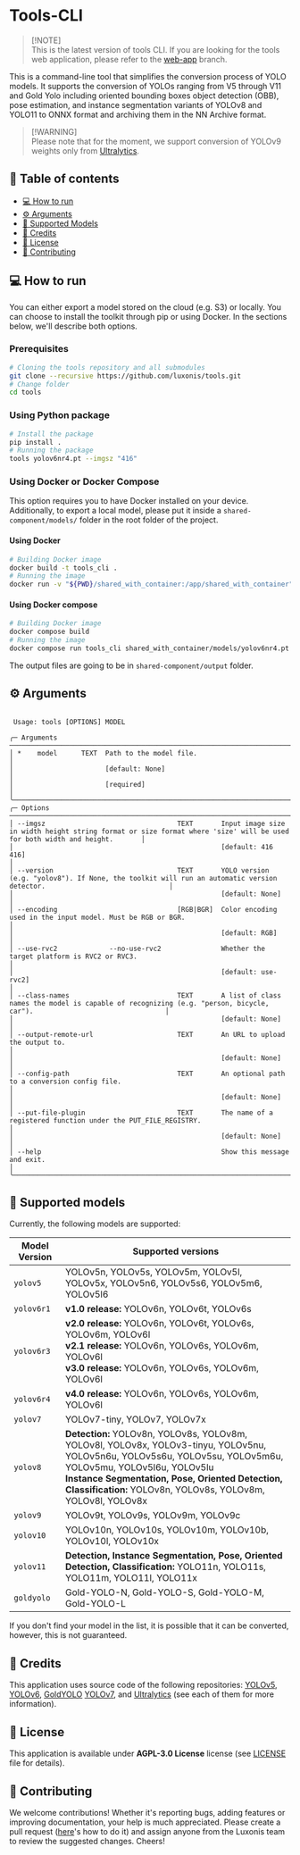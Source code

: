 # Tools-CLI

> \[!NOTE\]\
> This is the latest version of tools CLI. If you are looking for the tools web application, please refer to the [web-app](https://github.com/luxonis/tools/tree/web-app) branch.

This is a command-line tool that simplifies the conversion process of YOLO models. It supports the conversion of YOLOs ranging from V5 through V11 and Gold Yolo including oriented bounding boxes object detection (OBB), pose estimation, and instance segmentation variants of YOLOv8 and YOLO11 to ONNX format and archiving them in the NN Archive format.

> \[!WARNING\]\
> Please note that for the moment, we support conversion of YOLOv9 weights only from [Ultralytics](https://docs.ultralytics.com/models/yolov9/#performance-on-ms-coco-dataset).

## 📜 Table of contents

- [💻 How to run](#run)
- [⚙️ Arguments](#arguments)
- [🧰 Supported Models](#supported-models)
- [📝 Credits](#credits)
- [📄 License](#license)
- [🤝 Contributing](#contributing)

<a name="run"></a>

## 💻 How to run

You can either export a model stored on the cloud (e.g. S3) or locally. You can choose to install the toolkit through pip or using Docker. In the sections below, we'll describe both options.

### Prerequisites

```bash
# Cloning the tools repository and all submodules
git clone --recursive https://github.com/luxonis/tools.git
# Change folder
cd tools
```

### Using Python package

```bash
# Install the package 
pip install .
# Running the package 
tools yolov6nr4.pt --imgsz "416"
```

### Using Docker or Docker Compose

This option requires you to have Docker installed on your device. Additionally, to export a local model, please put it inside a `shared-component/models/` folder in the root folder of the project.

#### Using Docker

```bash
# Building Docker image
docker build -t tools_cli .
# Running the image
docker run -v "${PWD}/shared_with_container:/app/shared_with_container" tools_cli shared_with_container/models/yolov8n-seg.pt --imgsz "416"
```

#### Using Docker compose

```bash
# Building Docker image
docker compose build
# Running the image
docker compose run tools_cli shared_with_container/models/yolov6nr4.pt
```

The output files are going to be in `shared-component/output` folder.

<a name="arguments"></a>

## ⚙️ Arguments

```
                                                                                                                                                                               
 Usage: tools [OPTIONS] MODEL                                                                                                                                                  
                                                                                                                                                                               
╭─ Arguments ─────────────────────────────────────────────────────────────────────────────────────────────────────────────────────────────────────────────────────────────────╮
│ *    model      TEXT  Path to the model file.                                                                                                                               │
│                       [default: None]                                                                                                                                       │
│                       [required]                                                                                                                                            │
╰─────────────────────────────────────────────────────────────────────────────────────────────────────────────────────────────────────────────────────────────────────────────╯
╭─ Options ───────────────────────────────────────────────────────────────────────────────────────────────────────────────────────────────────────────────────────────────────╮
│ --imgsz                                 TEXT       Input image size in width height string format or size format where 'size' will be used for both width and height.       │
│                                                    [default: 416 416]                                                                                                       │
│ --version                               TEXT       YOLO version (e.g. "yolov8"). If None, the toolkit will run an automatic version detector.                               │
│                                                    [default: None]                                                                                                          │
│ --encoding                              [RGB|BGR]  Color encoding used in the input model. Must be RGB or BGR.                                                              │
│                                                    [default: RGB]                                                                                                           │
│ --use-rvc2             --no-use-rvc2               Whether the target platform is RVC2 or RVC3.                                                                             │
│                                                    [default: use-rvc2]                                                                                                      │
│ --class-names                           TEXT       A list of class names the model is capable of recognizing (e.g. "person, bicycle, car").                                 │
│                                                    [default: None]                                                                                                          │
│ --output-remote-url                     TEXT       An URL to upload the output to.                                                                                          │
│                                                    [default: None]                                                                                                          │
│ --config-path                           TEXT       An optional path to a conversion config file.                                                                            │
│                                                    [default: None]                                                                                                          │
│ --put-file-plugin                       TEXT       The name of a registered function under the PUT_FILE_REGISTRY.                                                           │
│                                                    [default: None]                                                                                                          │
│ --help                                             Show this message and exit.                                                                                              │
╰─────────────────────────────────────────────────────────────────────────────────────────────────────────────────────────────────────────────────────────────────────────────╯

```

<a name="supported-models"></a>

## 🧰 Supported models

Currently, the following models are supported:

| Model Version | Supported versions                                                                                                                                                                                                                                                                  |
| ------------- | ----------------------------------------------------------------------------------------------------------------------------------------------------------------------------------------------------------------------------------------------------------------------------------- |
| `yolov5`      | YOLOv5n, YOLOv5s, YOLOv5m, YOLOv5l, YOLOv5x, YOLOv5n6, YOLOv5s6, YOLOv5m6, YOLOv5l6                                                                                                                                                                                                 |
| `yolov6r1`    | **v1.0 release:** YOLOv6n, YOLOv6t, YOLOv6s                                                                                                                                                                                                                                         |
| `yolov6r3`    | **v2.0 release:** YOLOv6n, YOLOv6t, YOLOv6s, YOLOv6m, YOLOv6l <br/> **v2.1 release:** YOLOv6n, YOLOv6s, YOLOv6m, YOLOv6l <br/> **v3.0 release:** YOLOv6n, YOLOv6s, YOLOv6m, YOLOv6l                                                                                                 |
| `yolov6r4`    | **v4.0 release:** YOLOv6n, YOLOv6s, YOLOv6m, YOLOv6l                                                                                                                                                                                                                                |
| `yolov7`      | YOLOv7-tiny, YOLOv7, YOLOv7x                                                                                                                                                                                                                                                        |
| `yolov8`      | **Detection:** YOLOv8n, YOLOv8s, YOLOv8m, YOLOv8l, YOLOv8x, YOLOv3-tinyu, YOLOv5nu, YOLOv5n6u, YOLOv5s6u, YOLOv5su, YOLOv5m6u, YOLOv5mu, YOLOv5l6u, YOLOv5lu <br/> **Instance Segmentation, Pose, Oriented Detection, Classification:** YOLOv8n, YOLOv8s, YOLOv8m, YOLOv8l, YOLOv8x |
| `yolov9`      | YOLOv9t, YOLOv9s, YOLOv9m, YOLOv9c                                                                                                                                                                                                                                                  |
| `yolov10`     | YOLOv10n, YOLOv10s, YOLOv10m, YOLOv10b, YOLOv10l, YOLOv10x                                                                                                                                                                                                                          |
| `yolov11`     | **Detection, Instance Segmentation, Pose, Oriented Detection, Classification:** YOLO11n, YOLO11s, YOLO11m, YOLO11l, YOLO11x                                                                                                                                                         |
| `goldyolo`    | Gold-YOLO-N, Gold-YOLO-S, Gold-YOLO-M, Gold-YOLO-L                                                                                                                                                                                                                                  |

If you don't find your model in the list, it is possible that it can be converted, however, this is not guaranteed.

<a name="credits"></a>

## 📝 Credits

This application uses source code of the following repositories: [YOLOv5](https://github.com/ultralytics/yolov5), [YOLOv6](https://github.com/meituan/YOLOv6), [GoldYOLO](https://github.com/huawei-noah/Efficient-Computing) [YOLOv7](https://github.com/WongKinYiu/yolov7), and [Ultralytics](https://github.com/ultralytics/ultralytics) (see each of them for more information).

<a name="license"></a>

## 📄 License

This application is available under **AGPL-3.0 License** license (see [LICENSE](https://github.com/luxonis/tools/blob/master/LICENSE) file for details).

<a name="contributing"></a>

## 🤝 Contributing

We welcome contributions! Whether it's reporting bugs, adding features or improving documentation, your help is much appreciated. Please create a pull request ([here](https://docs.github.com/en/pull-requests/collaborating-with-pull-requests/proposing-changes-to-your-work-with-pull-requests/creating-a-pull-request)'s how to do it) and assign anyone from the Luxonis team to review the suggested changes. Cheers!
